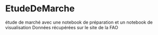 # EtudeDeMarche
étude de marché avec une notebook de préparation et un notebook de visualisation
Données récupérées sur le site de la FAO
